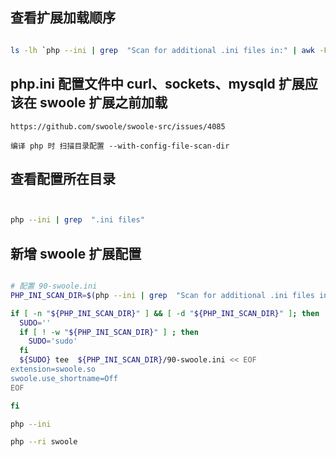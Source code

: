 ## 查看扩展加载顺序

```bash

ls -lh `php --ini | grep  "Scan for additional .ini files in:" | awk -F 'in:' '{ print $2 }' | xargs`

```

## php.ini 配置文件中 curl、sockets、mysqld 扩展应该在 swoole 扩展之前加载

    https://github.com/swoole/swoole-src/issues/4085

    编译 php 时 扫描目录配置 --with-config-file-scan-dir

## 查看配置所在目录

```bash


php --ini | grep  ".ini files"

```

## 新增 swoole 扩展配置

```bash

# 配置 90-swoole.ini
PHP_INI_SCAN_DIR=$(php --ini | grep  "Scan for additional .ini files in:" | awk -F 'in:' '{ print $2 }' | xargs)

if [ -n "${PHP_INI_SCAN_DIR}" ] && [ -d "${PHP_INI_SCAN_DIR}" ]; then
  SUDO=''
  if [ ! -w "${PHP_INI_SCAN_DIR}" ] ; then
    SUDO='sudo'
  fi
  ${SUDO} tee  ${PHP_INI_SCAN_DIR}/90-swoole.ini << EOF
extension=swoole.so
swoole.use_shortname=Off
EOF

fi

php --ini

php --ri swoole

```



